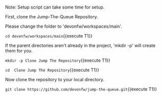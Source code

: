 Note: Setup script can take some time for setup.

First, clone the Jump-The-Queue Repository.


Please change the folder to &#39;devonfw/workspaces/main&#39;.

`cd devonfw/workspaces/main`{{execute T1}}


If the parent directories aren't already in the project, 'mkdir -p' will create them for you. 

`mkdir -p Clone Jump The Repository`{{execute T1}}

`cd  Clone Jump The Repository`{{execute T1}}


Now clone the repository to your local directory.

`git clone https://github.com/devonfw/jump-the-queue.git`{{execute T1}}

